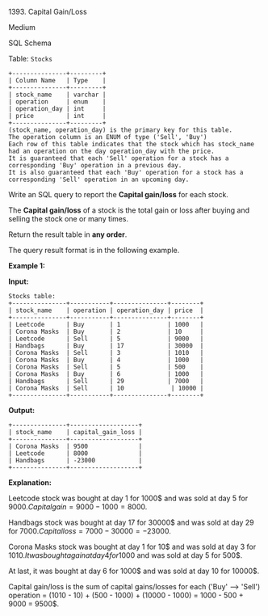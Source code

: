 1393\. Capital Gain/Loss

Medium

SQL Schema

Table: `Stocks`

    +---------------+---------+
    | Column Name   | Type    |
    +---------------+---------+
    | stock_name    | varchar |
    | operation     | enum    |
    | operation_day | int     |
    | price         | int     |
    +---------------+---------+
    (stock_name, operation_day) is the primary key for this table.
    The operation column is an ENUM of type ('Sell', 'Buy')
    Each row of this table indicates that the stock which has stock_name had an operation on the day operation_day with the price.
    It is guaranteed that each 'Sell' operation for a stock has a corresponding 'Buy' operation in a previous day.
    It is also guaranteed that each 'Buy' operation for a stock has a corresponding 'Sell' operation in an upcoming day. 

Write an SQL query to report the **Capital gain/loss** for each stock.

The **Capital gain/loss** of a stock is the total gain or loss after buying and selling the stock one or many times.

Return the result table in **any order**.

The query result format is in the following example.

**Example 1:**

**Input:**

    Stocks table:
    +---------------+-----------+---------------+--------+
    | stock_name    | operation | operation_day | price  |
    +---------------+-----------+---------------+--------+
    | Leetcode      | Buy       | 1             | 1000   |
    | Corona Masks  | Buy       | 2             | 10     |
    | Leetcode      | Sell      | 5             | 9000   |
    | Handbags      | Buy       | 17            | 30000  |
    | Corona Masks  | Sell      | 3             | 1010   |
    | Corona Masks  | Buy       | 4             | 1000   |
    | Corona Masks  | Sell      | 5             | 500    |
    | Corona Masks  | Buy       | 6             | 1000   |
    | Handbags      | Sell      | 29            | 7000   |
    | Corona Masks  | Sell      | 10             | 10000 |
    +---------------+-----------+---------------+--------+

**Output:**

    +---------------+-------------------+
    | stock_name    | capital_gain_loss |
    +---------------+-------------------+
    | Corona Masks  | 9500              |
    | Leetcode      | 8000              |
    | Handbags      | -23000            |
    +---------------+-------------------+

**Explanation:**

Leetcode stock was bought at day 1 for 1000$ and was sold at day 5 for 9000$. Capital gain = 9000 - 1000 = 8000$.

Handbags stock was bought at day 17 for 30000$ and was sold at day 29 for 7000$. Capital loss = 7000 - 30000 = -23000$.

Corona Masks stock was bought at day 1 for 10$ and was sold at day 3 for 1010$. It was bought again at day 4 for 1000$ and was sold at day 5 for 500$.

At last, it was bought at day 6 for 1000$ and was sold at day 10 for 10000$.

Capital gain/loss is the sum of capital gains/losses for each ('Buy' --> 'Sell') operation = (1010 - 10) + (500 - 1000) + (10000 - 1000) = 1000 - 500 + 9000 = 9500$.